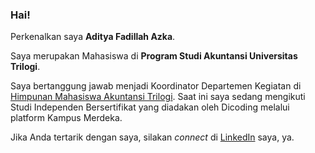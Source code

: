 ### Hai!

Perkenalkan saya **Aditya Fadillah Azka**.

Saya merupakan Mahasiswa di **Program Studi Akuntansi Universitas Trilogi**.

Saya bertanggung jawab menjadi Koordinator Departemen Kegiatan di [Himpunan Mahasiswa Akuntansi Trilogi](https://www.instagram.com/himaksitrilogi).
Saat ini saya sedang mengikuti Studi Independen Bersertifikat yang diadakan oleh Dicoding melalui platform Kampus Merdeka.

Jika Anda tertarik dengan saya, silakan *connect* di [LinkedIn](https://www.linkedin.com/in/afadillahazka/) saya, ya.
